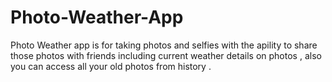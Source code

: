 # Photo-Weather-App

Photo Weather app is for taking photos and selfies with the apility to share those photos with friends including current weather details on photos , also you can access all your old photos from history .
